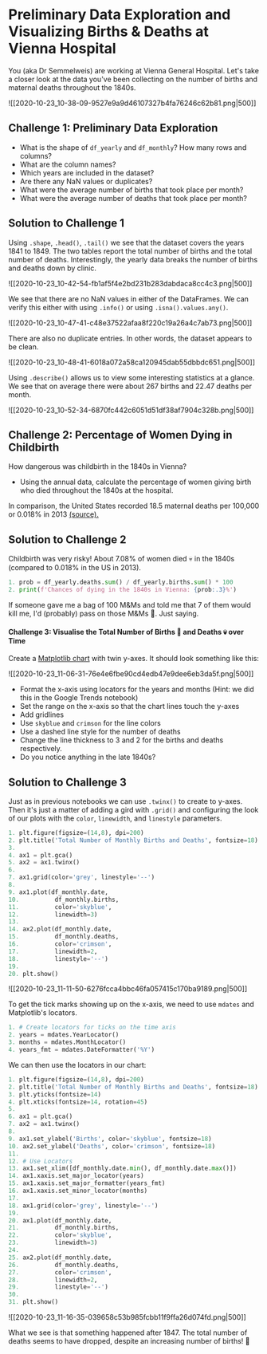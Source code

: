 # Preliminary Data Exploration and Visualizing Births & Deaths at Vienna Hospital

You (aka Dr Semmelweis) are working at Vienna General Hospital. Let's take a closer look at the data you've been collecting on the number of births and maternal deaths throughout the 1840s.

![[2020-10-23_10-38-09-9527e9a9d46107327b4fa76246c62b81.png|500]]

## Challenge 1: Preliminary Data Exploration

- What is the shape of `df_yearly` and `df_monthly`? How many rows and columns?
- What are the column names?
- Which years are included in the dataset?
- Are there any NaN values or duplicates?
- What were the average number of births that took place per month?
- What were the average number of deaths that took place per month?

## Solution to Challenge 1

Using `.shape`, `.head()`, `.tail()` we see that the dataset covers the years 1841 to 1849. The two tables report the total number of births and the total number of deaths. Interestingly, the yearly data breaks the number of births and deaths down by clinic.

![[2020-10-23_10-42-54-fb1af5f4e2bd231b283dabdaca8cc4c3.png|500]]

We see that there are no NaN values in either of the DataFrames. We can verify this either with using `.info()` or using `.isna().values.any()`.

![[2020-10-23_10-47-41-c48e37522afaa8f220c19a26a4c7ab73.png|500]]

There are also no duplicate entries. In other words, the dataset appears to be clean.

![[2020-10-23_10-48-41-6018a072a58ca120945dab55dbbdc651.png|500]]

Using `.describe()` allows us to view some interesting statistics at a glance. We see that on average there were about 267 births and 22.47 deaths per month.

![[2020-10-23_10-52-34-6870fc442c6051d51df38af7904c328b.png|500]]

## Challenge 2: Percentage of Women Dying in Childbirth

How dangerous was childbirth in the 1840s in Vienna?

- Using the annual data, calculate the percentage of women giving birth who died throughout the 1840s at the hospital.

In comparison, the United States recorded 18.5 maternal deaths per 100,000 or 0.018% in 2013 [(source).](https://en.wikipedia.org/wiki/Maternal_death#:~:text=The%20US%20has%20the%20%22highest,17.8%20per%20100%2C000%20in%202009)

## Solution to Challenge 2

Childbirth was very risky! About 7.08% of women died 💀 in the 1840s (compared to 0.018% in the US in 2013).

```python
1. prob = df_yearly.deaths.sum() / df_yearly.births.sum() * 100
2. print(f'Chances of dying in the 1840s in Vienna: {prob:.3}%')
```

If someone gave me a bag of 100 M&Ms and told me that 7 of them would kill me, I'd (probably) pass on those M&Ms 🤭. Just saying.

#### Challenge 3: Visualise the Total Number of Births 🤱 and Deaths 💀 over Time

Create a [Matplotlib chart](https://matplotlib.org/3.3.2/api/_as_gen/matplotlib.pyplot.plot.html) with twin y-axes. It should look something like this:

![[2020-10-23_11-06-31-76e4e6fbe90cd4edb47e9dee6eb3da5f.png|500]]

- Format the x-axis using locators for the years and months (Hint: we did this in the Google Trends notebook)
- Set the range on the x-axis so that the chart lines touch the y-axes
- Add gridlines
- Use `skyblue` and `crimson` for the line colors
- Use a dashed line style for the number of deaths
- Change the line thickness to 3 and 2 for the births and deaths respectively.
- Do you notice anything in the late 1840s?

## Solution to Challenge 3

Just as in previous notebooks we can use `.twinx()` to create to y-axes. Then it's just a matter of adding a gird with `.grid()` and configuring the look of our plots with the `color`, `linewidth`, and `linestyle` parameters.

```python
1. plt.figure(figsize=(14,8), dpi=200)
2. plt.title('Total Number of Monthly Births and Deaths', fontsize=18)
3.
4. ax1 = plt.gca()
5. ax2 = ax1.twinx()
6.
7. ax1.grid(color='grey', linestyle='--')
8.
9. ax1.plot(df_monthly.date, 
10.          df_monthly.births, 
11.          color='skyblue', 
12.          linewidth=3)
13.
14. ax2.plot(df_monthly.date, 
15.          df_monthly.deaths, 
16.          color='crimson', 
17.          linewidth=2, 
18.          linestyle='--')
19.
20. plt.show()
```

![[2020-10-23_11-11-50-6276fcca4bbc46fa057415c170ba9189.png|500]]

To get the tick marks showing up on the x-axis, we need to use `mdates` and Matplotlib's locators.

```python
1. # Create locators for ticks on the time axis
2. years = mdates.YearLocator()
3. months = mdates.MonthLocator()
4. years_fmt = mdates.DateFormatter('%Y') 
```

We can then use the locators in our chart:

```python
1. plt.figure(figsize=(14,8), dpi=200)
2. plt.title('Total Number of Monthly Births and Deaths', fontsize=18)
3. plt.yticks(fontsize=14)
4. plt.xticks(fontsize=14, rotation=45)
5.
6. ax1 = plt.gca()
7. ax2 = ax1.twinx()
8.
9. ax1.set_ylabel('Births', color='skyblue', fontsize=18)
10. ax2.set_ylabel('Deaths', color='crimson', fontsize=18)
11.
12. # Use Locators
13. ax1.set_xlim([df_monthly.date.min(), df_monthly.date.max()])
14. ax1.xaxis.set_major_locator(years)
15. ax1.xaxis.set_major_formatter(years_fmt)
16. ax1.xaxis.set_minor_locator(months)
17.
18. ax1.grid(color='grey', linestyle='--')
19.
20. ax1.plot(df_monthly.date, 
21.          df_monthly.births, 
22.          color='skyblue', 
23.          linewidth=3)
24.
25. ax2.plot(df_monthly.date, 
26.          df_monthly.deaths, 
27.          color='crimson', 
28.          linewidth=2, 
29.          linestyle='--')
30.
31. plt.show()
```

![[2020-10-23_11-16-35-039658c53b985fcbb11f9ffa26d074fd.png|500]]

What we see is that something happened after 1847. The total number of deaths seems to have dropped, despite an increasing number of births! 🤔
